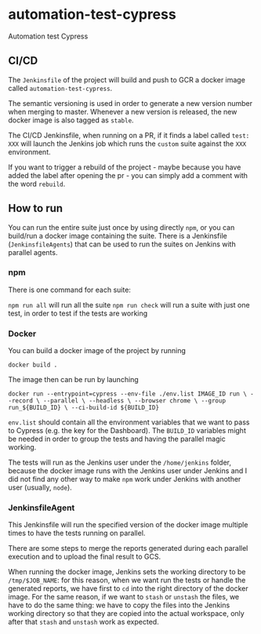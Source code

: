 # automation-test-cypress
Automation test Cypress

## CI/CD
The `Jenkinsfile` of the project will build and push to GCR a docker image called `automation-test-cypress`.

The semantic versioning is used in order to generate a new version number when merging to master.
Whenever a new version is released, the new docker image is also tagged as `stable`.

The CI/CD Jenkinsfile, when running on a PR, if it finds a label called `test: XXX` will launch the Jenkins job which runs the `custom` suite against the `XXX` environment.

If you want to trigger a rebuild of the project - maybe because you have added the label after opening the pr - you can simply add a comment with the word `rebuild`.

## How to run
You can run the entire suite just once by using directly `npm`, or you can build/run a docker image containing the suite.
There is a Jenkinsfile (`JenkinsfileAgents`) that can be used to run the suites on Jenkins with parallel agents.

### npm
There is one command for each suite:

`npm run all` will run all the suite
`npm run check` will run a suite with just one test, in order to test if the tests are working

### Docker
You can build a docker image of the project by running

`docker build .` 

The image then can be run by launching

`
docker run --entrypoint=cypress --env-file ./env.list IMAGE_ID run \
	--record \
	--parallel \
    --headless \
    --browser chrome \
    --group run_${BUILD_ID} \
    --ci-build-id ${BUILD_ID} 
`

`env.list` should contain all the environment variables that we want to pass to Cypress (e.g. the key for the Dashboard).
The `BUILD_ID` variables might be needed in order to group the tests and having the parallel magic working.

The tests will run as the Jenkins user under the `/home/jenkins` folder, because the docker image runs with the Jenkins user under Jenkins and I did not find any other way to make `npm` work under Jenkins with another user (usually, `node`). 

### JenkinsfileAgent
This Jenkinsfile will run the specified version of the docker image multiple times to have the tests running on parallel.

There are some steps to merge the reports generated during each parallel execution and to upload the final result to GCS.

When running the docker image, Jenkins sets the working directory to be `/tmp/$JOB_NAME`: for this reason, when we want run the tests or handle the generated reports, we have first to `cd` into the right directory of the docker image.
For the same reason, if we want to `stash` or `unstash` the files, we have to do the same thing: we have to copy the files into the Jenkins working directory so that they are copied into the actual workspace, only after that `stash` and `unstash` work as expected.
